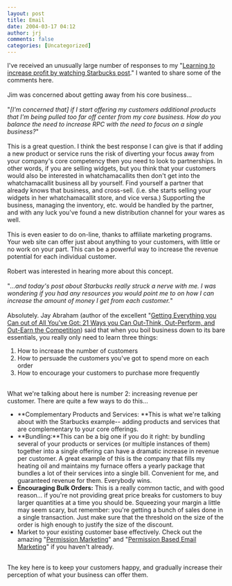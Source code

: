 ```yaml
---
layout: post
title: Email
date: 2004-03-17 04:12
author: jrj
comments: false
categories: [Uncategorized]
---
```

I've received an unusually large number of responses to my "<a href="http://www.small-biz-advisor.com/communities/sba/blogStuff/archives/2004_03_14_archive.html#107943523003911870" target="_blank">Learning to increase profit by watching Starbucks post</a>." I wanted to share some of the comments here.<br /><br />Jim was concerned about getting away from his core business...<br /><br />"*[I'm concerned that] if I start offering my customers additional products that I'm being pulled too far off center from my core business. How do you balance the need to increase RPC with the need to focus on a single business?*"<br /><br />This is a great question. I think the best response I can give is that if adding a new product or service runs the risk of diverting your focus away from your company's core competency then you need to look to partnerships. In other words, if you are selling widgets, but you think that your customers would also be interested in whatchamacallits then don't get into the whatchamacallit business all by yourself. Find yourself a partner that already knows that business, and cross-sell. (i.e. she starts selling your widgets in her whatchamacallit store, and vice versa.) Supporting the business, managing the inventory, etc. would be handled by the partner, and with any luck you've found a new distribution channel for your wares as well.<br /><br />This is even easier to do on-line, thanks to affiliate marketing programs. Your web site can offer just about anything to your customers, with little or no work on your part. This can be a powerful way to increase the revenue potential for each individual customer.<br /><br />Robert was interested in hearing more about this concept.<br /><br />"*...and today's post about Starbucks really struck a nerve with me. I was wondering if you had any resources you would point me to on how I can increase the amount of money I get from each customer.*"<br /><br />Absolutely. Jay Abraham (author of the excellent "<a href="http://www.amazon.com/exec/obidos/ASIN/0312284543/jrjcriticaldo-20?creative=125581&amp;camp=2321&amp;link_code=as1">Getting Everything you Can out of All You've Got: 21 Ways you Can Out-Think, Out-Perform, and Out-Earn the Competition</a>) said that when you boil business down to its bare essentials, you really only need to learn three things:<br /><ol><li>How to increase the number of customers</li><li>How to persuade the customers you've got to spend more on each order</li><li>How to encourage your customers to purchase more frequently</li></ol><br />What we're talking about here is number 2: increasing revenue per customer. There are quite a few ways to do this...<br /><ul><li>**Complementary Products and Services: **This is what we're talking about with the Starbucks example-- adding products and services that are complementary to your core offerings.</li><li>**Bundling:**This can be a big one if you do it right: by bundling several of your products or services (or multiple instances of them) together into a single offering can have a dramatic increase in revenue per customer. A great example of this is the company that fills my heating oil and maintains my furnace offers a yearly package that bundles a lot of their services into a single bill. Convenient for me, and guaranteed revenue for them. Everybody wins.</li><li>**Encouraging Bulk Orders:** This is a really common tactic, and with good reason... if you're not providing great price breaks for customers to buy larger quantities at a time you should be. Squeezing your margin a little may seem scary, but remember: you're getting a bunch of sales done in a single transaction. Just make sure that the threshold on the size of the order is high enough to justify the size of the discount.</li><li>Market to your existing customer base effectively. Check out the amazing "<a href="http://www.amazon.com/exec/obidos/ASIN/0684856360/jrjcriticaldo-20?creative=125581&amp;camp=2321&amp;link_code=as1">Permission Marketing</a>" and "<a href="http://www.amazon.com/exec/obidos/ASIN/0793142954/jrjcriticaldo-20?creative=125581&amp;camp=2321&amp;link_code=as1" target="_blank">Permission Based Email Marketing</a>" if you haven't already.</li></ul><br />The key here is to keep your customers happy, and gradually increase their perception of what your business can offer them.
